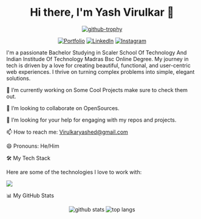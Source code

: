<h1 align="center">Hi there, I'm Yash Virulkar 👋</h1>

<p align="center">
<a href="https://github.com/Viscous106"><img src="https://github-profile-trophy.vercel.app/?username=Viscous106&theme=radical&row=1&column=7" alt="github-trophy" /></a>
</p>

<p align="center">
<a href="https://viscous106.github.io/Projects/webdevProjects/Portfolio/index.html"><img src="https://img.shields.io/badge/Portfolio-YourSite-blue?style=for-the-badge&logo=google-chrome" alt="Portfolio"></a>
<a href="https://www.linkedin.com/in/yash-virulkar-338418329/"><img src="https://img.shields.io/badge/LinkedIn-Connect-blue?style=for-the-badge&logo=linkedin" alt="LinkedIn"></a>
<a href="https://www.instagram.com/yash_virulkar_"><img src="https://img.shields.io/badge/Instagram-Follow-%23E4405F?style=for-the-badge&logo=instagram&logoColor=white" alt="Instagram"></a>
</p>

I'm a passionate Bachelor Studying in Scaler School Of Technology And Indian Institude Of Technology Madras Bsc Online Degree. My journey in tech is driven by a love for creating beautiful, functional, and user-centric web experiences. I thrive on turning complex problems into simple, elegant solutions.

🔭 I’m currently working on Some Cool Projects make sure to check them out.

👯 I’m looking to collaborate on OpenSources.

🤔 I’m looking for your help for engaging with my repos and projects.

📫 How to reach me: Virulkaryashed@gmail.com

😄 Pronouns: He/Him

🛠️ My Tech Stack

Here are some of the technologies I love to work with:

<p align="left">
  <img src="https://skillicons.dev/icons?i=html,css,js,python,java,cpp,bash,arch,kali,git,vscode,markdown" />
</p>

📊 My GitHub Stats

<p align="center">
<img src="https://github-readme-stats.vercel.app/api?username=Viscous106&show_icons=true&theme=radical" alt="github stats" />
<img src="https://github-readme-stats.vercel.app/api/top-langs/?username=Viscous106&layout=compact&theme=radical" alt="top langs" />
</p>
